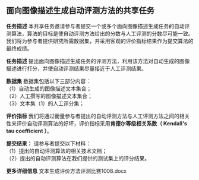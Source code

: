 ## 面向图像描述生成自动评测方法的共享任务

**任务描述**
    本共享任务邀请参与者提交一个或多个面向图像描述生成任务的自动评测算法，算法的目标是使自动评测方法给出的分数与人工评测的分数尽可能一致。我们将为参与者提供研究所需数据集，并采用客观的评价指标结果作为提交算法的最终成绩。  
    
**任务描述**
    提出面向图像描述生成任务的评测方法，利用该方法对自动生成的图像描述进行打分，并使自动评测结果尽量接近于人工评测结果。  
    
**数据集**
    数据集包括以下三部分内容：  
        （1）自动生成的图像描述文本集合；  
        （2）人工撰写的图像描述文本集合；  
        （3）文本集（1）的人工评分集；  

**评价指标**
    我们将通过衡量参与者提出的自动评测方法与人工评测方法之间的相关性来评价自动评测算法的好坏，评价指标采用**肯德尔等级相关系数（ Kendall's tau coefficient ）**。

**提交结果：**
    请参与者提交以下材料：  
    （1）提出的自动评测算法的相关技术文档；  
    （2）提出的自动评测算法在我们提供的测试集上的评分结果。 

**更多详细信息**
    文本生成评价方法评测比赛1008.docx
